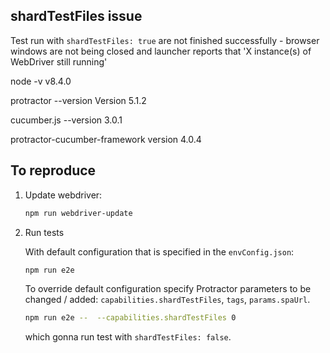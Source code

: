 ## shardTestFiles issue
Test run with `shardTestFiles: true` are not finished successfully - browser windows are not being closed and launcher reports that 'X instance(s) of WebDriver still running'

node -v
v8.4.0

protractor --version
Version 5.1.2

cucumber.js --version
3.0.1

protractor-cucumber-framework
version 4.0.4


## To reproduce

1. Update webdriver:

    ```bash
    npm run webdriver-update
    ```

1. Run tests 
    
    With default configuration that is specified in the `envConfig.json`:

    ```bash
    npm run e2e
    ```
    To override default configuration specify Protractor parameters to be changed / added: `capabilities.shardTestFiles`, `tags`, `params.spaUrl`. 

    ```bash
    npm run e2e --  --capabilities.shardTestFiles 0 
    ```
      which gonna run test with `shardTestFiles: false`.
